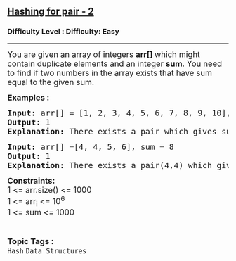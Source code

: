<h2><a href="https://www.geeksforgeeks.org/problems/hashing-for-pair-2--114603/1?page=1&status=unsolved,attempted&sortBy=accuracy">Hashing for pair - 2</a></h2><h3>Difficulty Level : Difficulty: Easy</h3><hr><div class="problems_problem_content__Xm_eO"><p><span style="font-size: 18px;">You are given an array of integers <strong>arr[] </strong>which might contain duplicate elements and an integer <strong>sum</strong>. You need to find if two numbers in the array&nbsp;exists that have sum equal to the given sum.</span></p>
<p><span style="font-size: 18px;"><strong>Examples :</strong></span></p>
<pre><span style="font-size: 18px;"><strong>Input: </strong>arr[] = [1, 2, 3, 4, 5, 6, 7, 8, 9, 10], sum = 14
<strong>Output: </strong>1<strong>
Explanation: </strong>There exists a pair which gives sum as 14 example (4,10),(5,9) etc.</span>
</pre>
<pre><span style="font-size: 18px;"><strong>Input: </strong>arr[] =[4, 4, 5, 6], sum = 8
<strong>Output: </strong>1<strong>
Explanation: </strong>There exists a pair(4,4) which gives sum as 12.</span></pre>
<p><span style="font-size: 18px;"><strong>Constraints:</strong><br>1 &lt;= arr.size() &lt;= 1000<br>1 &lt;= arr<sub>i</sub> &lt;= 10<sup>6</sup><br>1 &lt;= sum &lt;= 1000</span></p></div><br><p><span style=font-size:18px><strong>Topic Tags : </strong><br><code>Hash</code>&nbsp;<code>Data Structures</code>&nbsp;